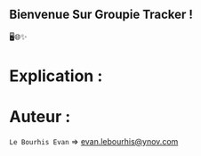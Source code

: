 ## Bienvenue Sur Groupie Tracker !

🖥️🌐✨

# Explication : 

# Auteur : 

`Le Bourhis Evan` => evan.lebourhis@ynov.com
